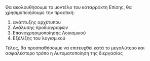 Θα ακολουθήσουμε το μοντέλο του καταρράκτη 
Επίσης, θα χρησιμοποιήσουμε την πρακτική:
1) ανάπτυξης αρχέτυπου
2) Ανάλυσης προδιαγραφών
3) Επαναχρησιμοποίησης Λογισμικού
4) Εξέλίξης του λογισμικού

Τέλος, θα προσπαθήσουμε να επιτευχθεί κατά το μεγαλύτερο και ασφαλέστερο τρόπο η Αυτοματοποίηση της διεργασίας
